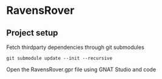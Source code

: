 # RavensRover

## Project setup
Fetch thirdparty dependencies through git submodules
```shell
git submodule update --init --recursive
```
Open the RavensRover.gpr file using GNAT Studio and code
